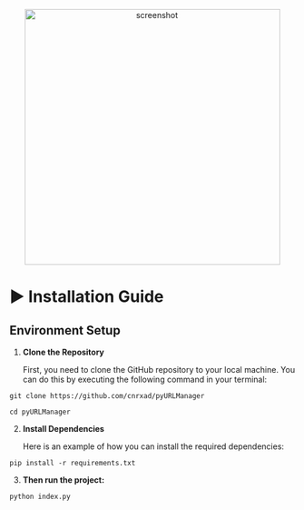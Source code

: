 <p align="center">
  <img src="https://i.imgur.com/moDynQP.png" alt="screenshot" width="450"/>
</p>

# ▶ Installation Guide

## Environment Setup

1. **Clone the Repository**

   First, you need to clone the GitHub repository to your local machine. You can do this by executing the following command in your terminal:

```shell
git clone https://github.com/cnrxad/pyURLManager
```
```shell
cd pyURLManager
```

2. **Install Dependencies**

   Here is an example of how you can install the required dependencies:

```shell
pip install -r requirements.txt
```

3. **Then run the project:**
```shell
python index.py
```

